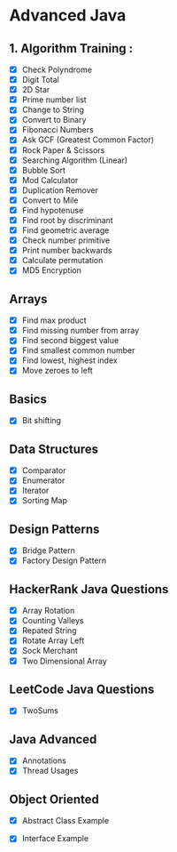 # Advanced Java

## 1. Algorithm Training :
 - [x] Check Polyndrome <br />
 - [x] Digit Total <br />
 - [x] 2D Star <br />
 - [x] Prime number list <br />
 - [x] Change to String <br />
 - [x] Convert to Binary <br />
 - [x] Fibonacci Numbers <br />
 - [x] Ask GCF (Greatest Common Factor) <br />
 - [x] Rock Paper & Scissors <br />
 - [x] Searching Algorithm (Linear) <br />
 - [x] Bubble Sort <br />
 - [x] Mod Calculator <br />
 - [x] Duplication Remover <br />
 - [x] Convert to Mile <br />
 - [x] Find hypotenuse <br />
 - [x] Find root by discriminant<br />
 - [x] Find geometric average<br />
 - [x] Check number primitive<br />
 - [x] Print number backwards<br />
 - [x] Calculate permutation<br />
 - [x] MD5 Encryption<br />
 
## Arrays
- [x] Find max product<br />
- [x]  Find missing number from array<br />
- [x]  Find second biggest value<br />
- [x]  Find smallest common number<br />
- [x]  Find lowest, highest index<br />
- [x]  Move zeroes to left<br />
  
## Basics
- [x]  Bit shifting<br />
  
## Data Structures
- [x]  Comparator<br />
- [x]  Enumerator<br />
- [x]  Iterator<br />
- [x]  Sorting Map<br />
  
## Design Patterns 
- [x] Bridge Pattern<br />
- [x] Factory Design Pattern<br />
  
## HackerRank Java Questions
- [x]  Array Rotation<br />
- [x]  Counting Valleys<br />
- [x]  Repated String<br />
- [x]  Rotate Array Left<br />
- [x]  Sock Merchant<br />
- [x]  Two Dimensional Array<br />
  
## LeetCode Java Questions
- [x]  TwoSums<br />
  
## Java Advanced
- [x]  Annotations<br />
- [x]  Thread Usages<br />
  
## Object Oriented
- [x]  Abstract Class Example<br />
- [x]  Interface Example<br />
  
  
  
  
